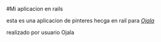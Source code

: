 #Mi aplicacion en rails

esta es  una  aplicacion de pinteres hecga en rail para
[*Ojala*](https://www.oja.la)

realizado por usuario Ojala